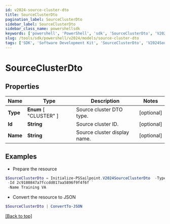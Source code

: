 ```yaml
---
id: v2024-source-cluster-dto
title: SourceClusterDto
pagination_label: SourceClusterDto
sidebar_label: SourceClusterDto
sidebar_class_name: powershellsdk
keywords: ['powershell', 'PowerShell', 'sdk', 'SourceClusterDto', 'V2024SourceClusterDto'] 
slug: /tools/sdk/powershell/v2024/models/source-cluster-dto
tags: ['SDK', 'Software Development Kit', 'SourceClusterDto', 'V2024SourceClusterDto']
---
```



# SourceClusterDto

## Properties

Name | Type | Description | Notes
------------ | ------------- | ------------- | -------------
**Type** |  **Enum** [  "CLUSTER" ] | Source cluster DTO type. | [optional] 
**Id** | **String** | Source cluster ID. | [optional] 
**Name** | **String** | Source cluster display name. | [optional] 

## Examples

- Prepare the resource
```powershell
$SourceClusterDto = Initialize-PSSailpoint.V2024SourceClusterDto  -Type CLUSTER `
 -Id 2c9180847a7fccdd017aa5896f9f4f6f `
 -Name Training VA
```

- Convert the resource to JSON
```powershell
$SourceClusterDto | ConvertTo-JSON
```


[[Back to top]](#) 

